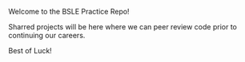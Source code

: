 Welcome to the BSLE Practice Repo! 

Sharred projects will be here where we can peer review code prior to continuing our careers.

Best of Luck!
